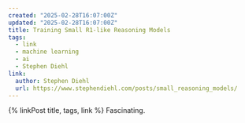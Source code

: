 ```yaml
---
created: "2025-02-28T16:07:00Z"
updated: "2025-02-28T16:07:00Z"
title: Training Small R1-like Reasoning Models
tags:
  - link
  - machine learning
  - ai
  - Stephen Diehl
link:
  author: Stephen Diehl
  url: https://www.stephendiehl.com/posts/small_reasoning_models/
---
```


{% linkPost title, tags, link %} Fascinating.
